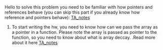 Hello to solve this problem you need to be familiar with how pointers and references behave (you can skip this part if you already know how reference and pointers behave): [TA_notes](https://github.com/nikunjsanghai/PIC10B_Disc_1C_2A/blob/main/Week2/Pointers_and_References.md)

1. To start writing the hw, you need to know how can we pass the array as a pointer in a function. Please note the array is passed as pointer to the function, so you need to know about what is array deccay. 
.Read more about it here [TA_notes]()

